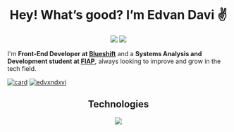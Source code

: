 <h1 align="center">Hey! What’s good? I’m Edvan Davi ✌️​</h1>

<div align="center"> 
  <a href="https://www.instagram.com/edvxndxvi/" target="_blank"><img src="https://img.shields.io/badge/-Instagram-%23E4405F?style=for-the-badge&logo=instagram&logoColor=white" target="_blank"></a>
  <a href="https://www.linkedin.com/in/edvan-davi-119970236/" target="_blank"><img src="https://img.shields.io/badge/-LinkedIn-%230077B5?style=for-the-badge&logo=linkedin&logoColor=white" target="_blank"></a> 
</div>

I'm <b>Front-End Developer at <a href="https://blueshift.cc/">Blueshift</a></b> and a <b>Systems Analysis and Development student at <a href="https://www.fiap.com.br">FIAP</a></b>, always looking to improve and grow in the tech field.

[![card](https://github-readme-stats.vercel.app/api?username=edvxndxvi&theme=merko&show_icons=true)](https://github.com/anuraghazra/github-readme-stats) 
[![edvxndxvi](https://github-readme-stats.vercel.app/api/top-langs/?username=edvxndxvi&hide=html&layout=compact&theme=merko)](https://github.com/anuraghazra/github-readme-stats)

<h2 align="center">Technologies</h2>

<p align="center">
  <a href="https://skillicons.dev">
    <img src="https://skillicons.dev/icons?i=ts,js,html,sass,css,java,next,react,python" />
  </a>
</p>

